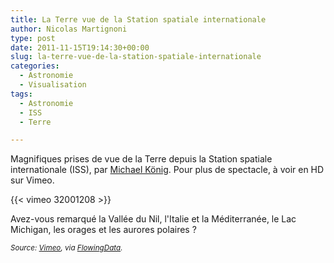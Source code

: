```yaml
---
title: La Terre vue de la Station spatiale internationale
author: Nicolas Martignoni
type: post
date: 2011-11-15T19:14:30+00:00
slug: la-terre-vue-de-la-station-spatiale-internationale
categories:
  - Astronomie
  - Visualisation
tags:
  - Astronomie
  - ISS
  - Terre

---
```

Magnifiques prises de vue de la Terre depuis la Station spatiale internationale (ISS), par [Michael König][1]. Pour plus de spectacle, à voir en HD sur Vimeo.

{{< vimeo 32001208 >}}

Avez-vous remarqué la Vallée du Nil, l'Italie et la Méditerranée, le Lac Michigan, les orages et les aurores polaires ?

<small>_Source: [Vimeo][2], via [FlowingData][3]._</small>

 [1]: https://vimeo.com/michaelkoenig
 [2]: https://vimeo.com/32001208
 [3]: https://flowingdata.com/2011/11/14/time-lapse-of-earth-from-international-space-station/ "FlowingData"

<!--more-->
